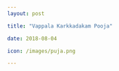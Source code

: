 ```yaml
---
layout: post

title: "Vappala Karkkadakam Pooja"

date: 2018-08-04

icon: /images/puja.png

---
```

